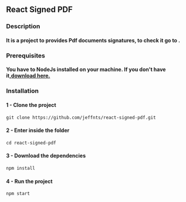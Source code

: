 ## React Signed PDF

### Description
#### It is a project to provides Pdf documents signatures, to check it go to []().

### Prerequisites
#### You have to NodeJs installed on your machine. If you don't have it,[download here.](https://nodejs.org/en/) 

### Installation

#### 1 - Clone the project
```$xslt
git clone https://github.com/jeffnts/react-signed-pdf.git
```

#### 2 - Enter inside the folder
```$xslt
cd react-signed-pdf
```

#### 3 - Download the dependencies
```$xslt
npm install
```

#### 4 - Run the project
```$xslt
npm start
```

